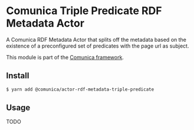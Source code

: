 # Comunica Triple Predicate RDF Metadata Actor

A Comunica RDF Metadata Actor that splits off the metadata based on the existence of a preconfigured set of predicates with the page url as subject.

This module is part of the [Comunica framework](https://github.com/comunica/comunica).

## Install

```bash
$ yarn add @comunica/actor-rdf-metadata-triple-predicate
```

## Usage

TODO
